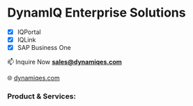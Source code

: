# DynamIQ Enterprise Solutions
 - [x] IQPortal
 - [x] IQLink
 - [x] SAP Business One

📫 Inquire Now **sales@dynamiqes.com**

🌐 <a href="https://dynamiqes.com/">dynamiqes.com</a>

<h3 align="left">Product & Services:</h3>

